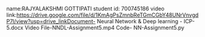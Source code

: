 name:RAJYALAKSHMI GOTTIPATI student id: 700745186 video link:https://drive.google.com/file/d/1KmAgPsZmnbReTGmCGbY48UNrVnvgdP7l/view?usp=drive_linkDocument- Neural Network & Deep learning - ICP-5.docx Video File-NNDL-Assignment5.mp4 Code- NN-Assignment5.py
